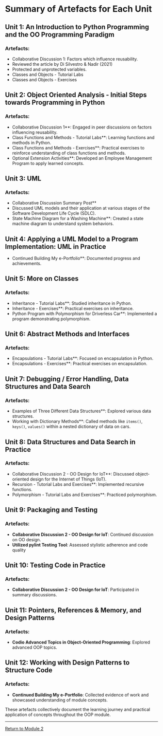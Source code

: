 # Summary of Artefacts for Each Unit

## Unit 1: An Introduction to Python Programming and the OO Programming Paradigm
### Artefacts:
- Collaborative Discussion 1: Factors which influence reusability.
- Reviewed the article by Di Silvestro & Nadir (2021)
- Protected and unprotected variables.
- Classes and Objects - Tutorial Labs
- Classes and Objects - Exercises

## Unit 2: Object Oriented Analysis - Initial Steps towards Programming in Python
### Artefacts:
- Collaborative Discussion 1**: Engaged in peer discussions on factors influencing reusability.
- Class Functions and Methods - Tutorial Labs**: Learning functions and methods in Python.
- Class Functions and Methods - Exercises**: Practical exercises to reinforce understanding of class functions and methods.
- Optional Extension Activities**: Developed an Employee Management Program to apply learned concepts.

## Unit 3: UML
### Artefacts:
- Collaborative Discussion Summary Post**
- Discussed UML models and their application at various stages of the Software Development Life Cycle (SDLC).
- State Machine Diagram for a Washing Machine**: Created a state machine diagram to understand system behaviors.

## Unit 4: Applying a UML Model to a Program Implementation: UML in Practice
- Continued Building My e-Portfolio**: Documented progress and achievements.

## Unit 5: More on Classes
### Artefacts:
- Inheritance - Tutorial Labs**: Studied inheritance in Python.
- Inheritance - Exercises**: Practical exercises on inheritance.
- Python Program with Polymorphism for Driverless Car**: Implemented a program demonstrating polymorphism.

## Unit 6: Abstract Methods and Interfaces
### Artefacts:
- Encapsulations - Tutorial Labs**: Focused on encapsulation in Python.
- Encapsulations - Exercises**: Practical exercises on encapsulation.

## Unit 7: Debugging / Error Handling, Data Structures and Data Search
### Artefacts:
- Examples of Three Different Data Structures**: Explored various data structures.
- Working with Dictionary Methods**: Called methods like `items()`, `keys()`, `values()` within a nested dictionary of data on cars.

## Unit 8: Data Structures and Data Search in Practice
### Artefacts:
- Collaborative Discussion 2 - OO Design for IoT**: Discussed object-oriented design for the Internet of Things (IoT).
- Recursion - Tutorial Labs and Exercises**: Implemented recursive functions.
- Polymorphism - Tutorial Labs and Exercises**: Practiced polymorphism.

## Unit 9: Packaging and Testing
### Artefacts:
- **Collaborative Discussion 2 - OO Design for IoT**: Continued discussion on OO design.
- **Utilized pylint Testing Tool**: Assessed stylistic adherence and code quality

## Unit 10: Testing Code in Practice
### Artefacts:
- **Collaborative Discussion 2 - OO Design for IoT**: Participated in summary discussions.

## Unit 11: Pointers, References & Memory, and Design Patterns
### Artefacts:
- **Codio Advanced Topics in Object-Oriented Programming**: Explored advanced OOP topics.

## Unit 12: Working with Design Patterns to Structure Code
### Artefacts:
- **Continued Building My e-Portfolio**: Collected evidence of work and showcased understanding of module concepts.

These artefacts collectively document the learning journey and practical application of concepts throughout the OOP module.

---

[Return to Module 2](OOP.md)